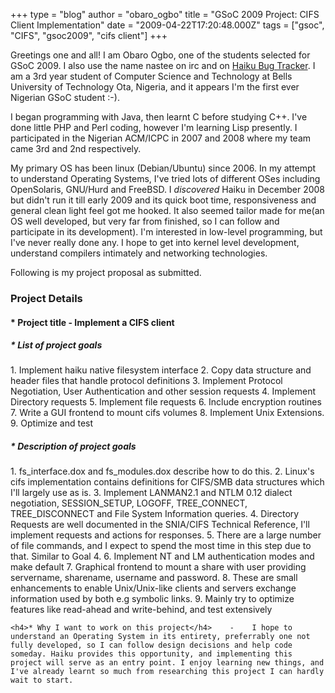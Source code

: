 +++
type = "blog"
author = "obaro_ogbo"
title = "GSoC 2009 Project: CIFS Client Implementation"
date = "2009-04-22T17:20:48.000Z"
tags = ["gsoc", "CIFS", "gsoc2009", "cifs client"]
+++

Greetings one and all!
I am Obaro Ogbo, one of the students selected for GSoC 2009. I also use the name nastee on irc and on <a href=https://dev.haiku-os.org>Haiku Bug Tracker</a>. I am a 3rd year student of Computer Science and Technology at Bells University of Technology Ota, Nigeria, and it appears I'm the first ever Nigerian GSoC student :-).

I began programming with Java, then learnt C before studying C++. I've done little PHP and Perl coding, however I'm learning Lisp presently. I participated in the Nigerian ACM/ICPC in 2007 and 2008 where my team came 3rd and 2nd respectively.

My primary OS has been linux (Debian/Ubuntu) since 2006. In my attempt to understand Operating Systems, I've tried lots of different OSes including OpenSolaris, GNU/Hurd and FreeBSD. I *discovered* Haiku in December 2008 but didn't run it till early 2009 and its quick boot time, responsiveness and general clean light feel got me hooked. It also seemed tailor made for me(an OS well developed, but very far from finished, so I can follow and participate in its development). I'm interested in low-level programming, but I've never really done any. I hope to get into kernel level development, understand compilers intimately and networking technologies.

Following is my project proposal as submitted.

<h3>Project Details</h3>
    <h4>* Project title    -    Implement a CIFS client</h4>
    <h5>* List of project goals</h5>
         1. Implement haiku native filesystem interface
         2. Copy data structure and header files that handle protocol definitions
         3. Implement Protocol Negotiation, User Authentication and other session requests
         4. Implement Directory requests
         5. Implement file requests
         6. Include encryption routines
         7. Write a GUI frontend to mount cifs volumes
         8. Implement Unix Extensions.
         9. Optimize and test
    <h5>* Description of project goals</h5>
         1. fs_interface.dox and fs_modules.dox describe how to do this.
         2. Linux's cifs implementation contains definitions for CIFS/SMB data structures which I'll largely use as is.
         3. Implement LANMAN2.1 and NTLM 0.12 dialect negotiation, SESSION_SETUP, LOGOFF, TREE_CONNECT, TREE_DISCONNECT and File System Information queries.
         4. Directory Requests are well documented in the SNIA/CIFS Technical Reference, I'll implement requests and actions for responses.
         5. There are a large number of file commands, and I expect to spend the most time in this step due to that. Similar to Goal 4.
         6. Implement NT and LM authentication modes and make default
         7. Graphical frontend to mount a share with user providing servername, sharename, username and password.
         8. These are small enhancements to enable Unix/Unix-like clients and servers exchange information used by both e.g symbolic links.
         9. Mainly try to optimize features like read-ahead and write-behind, and test extensively

    <h4>* Why I want to work on this project</h4>    -    I hope to understand an Operating System in its entirety, preferrably one not fully developed, so I can follow design decisions and help code someday. Haiku provides this opportunity, and implementing this project will serve as an entry point. I enjoy learning new things, and I've already learnt so much from researching this project I can hardly wait to start.
